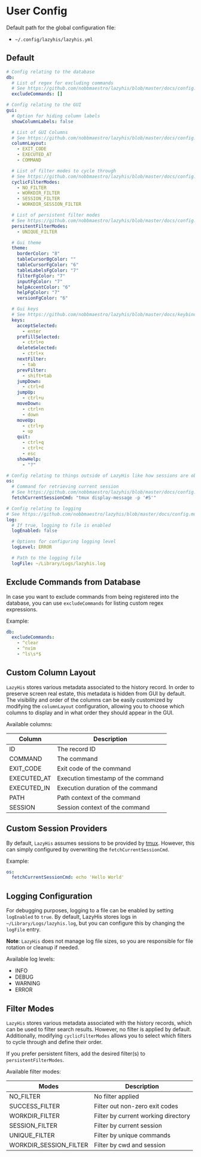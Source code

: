 # User Config

Default path for the global configuration file:

- `~/.config/lazyhis/lazyhis.yml`

## Default

```yml
# Config relating to the database
db:
  # List of regex for excluding commands
  # See https://github.com/nobbmaestro/lazyhis/blob/master/docs/config.md#exclude-commands-from-database
  excludeCommands: []

# Config relating to the GUI
gui:
  # Option for hiding column labels
  showColumnLabels: false

  # List of GUI Columns
  # See https://github.com/nobbmaestro/lazyhis/blob/master/docs/config.md#gui-columns
  columnLayout:
    - EXIT_CODE
    - EXECUTED_AT
    - COMMAND

  # List of filter modes to cycle through
  # See https://github.com/nobbmaestro/lazyhis/blob/master/docs/config.md#filter-modes
  cyclicFilterModes:
    - NO_FILTER
    - WORKDIR_FILTER
    - SESSION_FILTER
    - WORKDIR_SESSION_FILTER

  # List of persistent filter modes
  # See https://github.com/nobbmaestro/lazyhis/blob/master/docs/config.md#filter-modes
  persitentFilterModes:
    - UNIQUE_FILTER

  # Gui theme
  theme:
    borderColor: "8"
    tableCursorBgColor: ""
    tableCursorFgColor: "6"
    tableLabelsFgColor: "7"
    filterFgColor: "7"
    inputFgColor: "7"
    helpAccentColor: "6"
    helpFgColor: "7"
    versionFgColor: "6"

  # Gui keys
  # See https://github.com/nobbmaestro/lazyhis/blob/master/docs/keybindings.md
  keys:
    acceptSelected:
      - enter
    prefillSelected:
      - ctrl+o
    deleteSelected:
      - ctrl+x
    nextFilter:
      - tab
    prevFilter:
      - shift+tab
    jumpDown:
      - ctrl+d
    jumpUp:
      - ctrl+u
    moveDown:
      - ctrl+n
      - down
    moveUp:
      - ctrl+p
      - up
    quit:
      - ctrl+q
      - ctrl+c
      - esc
    showHelp:
      - "?"

# Config relating to things outside of LazyHis like how sessions are obtain etc
os:
  # Command for retrieving current session
  # See https://github.com/nobbmaestro/lazyhis/blob/master/docs/config.md#custom-session-providers
  fetchCurrentSessionCmd: "tmux display-message -p '#S'"

# Config relating to logging
# See https://github.com/nobbmaestro/lazyhis/blob/master/docs/config.md#logging-configuration
log:
  # If true, logging to file is enabled
  logEnabled: false

  # Options for configuring logging level
  logLevel: ERROR

  # Path to the logging file
  logFile: ~/Library/Logs/lazyhis.log
```

## Exclude Commands from Database

In case you want to exclude commands from being registered into the database, you can use
`excludeCommands` for listing custom regex expressions.

Example:

```yml
db:
  excludeCommands:
    - ^clear
    - ^nvim
    - ^ls\s*$
```

## Custom Column Layout

`LazyHis` stores various metadata associated to the history record. In order to preserve screen real
estate, this metadata is hidden from GUI by default. The visibility and order of the columns can be
easily customized by modifying the `columnLayout` configuration, allowing you to choose which
columns to display and in what order they should appear in the GUI.

Available columns:

| Column      | Description                        |
| ----------- | ---------------------------------- |
| ID          | The record ID                      |
| COMMAND     | The command                        |
| EXIT_CODE   | Exit code of the command           |
| EXECUTED_AT | Execution timestamp of the command |
| EXECUTED_IN | Execution duration of the command  |
| PATH        | Path context of the command        |
| SESSION     | Session context of the command     |

## Custom Session Providers

By default, `LazyHis` assumes sessions to be provided by [tmux](https://github.com/tmux/tmux).
However, this can simply configured by overwriting the `fetchCurrentSessionCmd`.

Example:

```yml
os:
  fetchCurrentSessionCmd: echo 'Hello World'
```

## Logging Configuration

For debugging purposes, logging to a file can be enabled by setting `logEnabled` to `true`. By default,
LazyHis stores logs in `~/Library/Logs/lazyhis.log`, but you can configure this by changing the
`logFile` entry.

**Note**: `LazyHis` does not manage log file sizes, so you are responsible for file rotation or
cleanup if needed.

Available log levels:

- INFO
- DEBUG
- WARNING
- ERROR

## Filter Modes

`LazyHis` stores various metadata associated with the history records, which can be used to filter
search results. However, no filter is applied by default. Additionally, modifying `cyclicFilterModes`
allows you to select which filters to cycle through and define their order.

If you prefer persistent filters, add the desired filter(s) to `persistentFilterModes`.

Available filter modes:

| Modes                  | Description                         |
| ---------------------- | ----------------------------------- |
| NO_FILTER              | No filter applied                   |
| SUCCESS_FILTER         | Filter out non-zero exit codes      |
| WORKDIR_FILTER         | Filter by current working directory |
| SESSION_FILTER         | Filter by current session           |
| UNIQUE_FILTER          | Filter by unique commands           |
| WORKDIR_SESSION_FILTER | Filter by cwd and session           |

